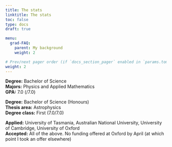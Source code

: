 ```yaml
---
title: The stats
linktitle: The stats
toc: false
type: docs
draft: true

menu:
  grad-FAQ:
    parent: My background
    weight: 2

# Prev/next pager order (if `docs_section_pager` enabled in `params.toml`)
weight: 2
---
```


**Degree:** Bachelor of Science  
**Majors:** Physics and Applied Mathematics  
**GPA:** 7.0 (/7.0)


**Degree:** Bachelor of Science (Honours)  
**Thesis area:** Astrophysics  
**Degree class:** First (7.0/7.0)


**Applied:** University of Tasmania, Australian National University, University of Cambridge, University of Oxford  
**Accepted:** All of the above. No funding offered at Oxford by April (at which point I took an offer elsewhere)

